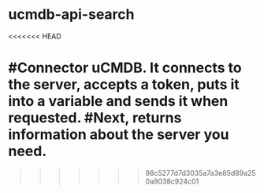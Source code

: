 # ucmdb-api-search
<<<<<<< HEAD

#Connector uCMDB. It connects to the server, accepts a token, puts it into a variable and sends it when requested.
#Next, returns information about the server you need.
=======
>>>>>>> 98c5277d7d3035a7a3e85d89a250a9038c924c01
